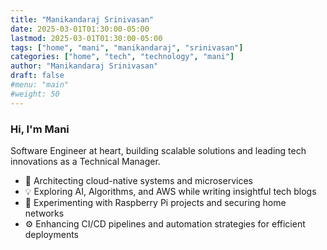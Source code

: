 ```yaml
---
title: "Manikandaraj Srinivasan"
date: 2025-03-01T01:30:00-05:00
lastmod: 2025-03-01T01:30:00-05:00
tags: ["home", "mani", "manikandaraj", "srinivasan"]
categories: ["home", "tech", "technology", "mani"]
author: "Manikandaraj Srinivasan"
draft: false
#menu: "main"
#weight: 50
---
```

### Hi, I'm Mani

Software Engineer at heart, building scalable solutions and leading tech innovations as a Technical Manager.

- 🚀 Architecting cloud-native systems and microservices  
- 💡 Exploring AI, Algorithms, and AWS while writing insightful tech blogs  
- 🔧 Experimenting with Raspberry Pi projects and securing home networks  
- ⚙️ Enhancing CI/CD pipelines and automation strategies for efficient deployments
